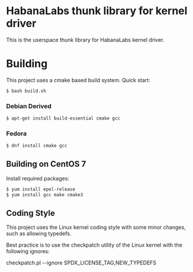 # HabanaLabs thunk library for kernel driver

This is the userspace thunk library for HabanaLabs kernel driver.

# Building

This project uses a cmake based build system. Quick start:

```sh
$ bash build.sh
```

### Debian Derived

```sh
$ apt-get install build-essential cmake gcc
```

### Fedora

```sh
$ dnf install cmake gcc
```

## Building on CentOS 7

Install required packages:

```sh
$ yum install epel-release
$ yum install gcc make cmake3
```

## Coding Style

This project uses the Linux kernel coding style with some minor changes, such
as allowing typedefs.

Best practice is to use the checkpatch utility of the Linux kernel with the
following ignores:

checkpatch.pl --ignore SPDX_LICENSE_TAG,NEW_TYPEDEFS

